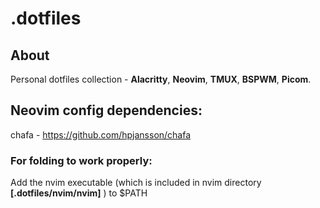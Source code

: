 # .dotfiles

## About

Personal dotfiles collection - **Alacritty**, **Neovim**, **TMUX**, **BSPWM**, **Picom**.

## Neovim config dependencies:

chafa - https://github.com/hpjansson/chafa

### For folding to work properly:

Add the nvim executable (which is included in nvim directory **[.dotfiles/nvim/nvim]** ) to $PATH
